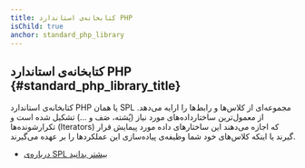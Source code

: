 ```yaml
---
title: کتابخانه‌ی استاندارد PHP
isChild: true
anchor: standard_php_library
---
```


## کتابخانه‌ی استاندارد PHP {#standard_php_library_title}

کتابخانه‌ی استاندارد PHP یا همان SPL مجموعه‌ای از کلاس‌ها و رابط‌ها را ارایه می‌دهد. از معمول‌ترین ساختارداده‌های مورد نیاز (پُشته، صَف و ...) تشکیل شده است و تکرارشونده‌ها (Iterators) که اجازه می‌دهند این ساختارهای داده مورد پیمایش قرار گیرند یا اینکه کلاس‌های خود شما وظیفه‌ی پیاده‌سازی این عملکرد‌ها را بر عهده می‌گیرند.

* [درباره‌ی SPL بیشتر بدانید][spl]

[spl]: http://php.net/manual/en/book.spl.php 
